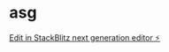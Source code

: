 # asg

[Edit in StackBlitz next generation editor ⚡️](https://stackblitz.com/~/github.com/flexywork327/asg)